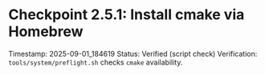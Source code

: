 # Checkpoint 2.5.1: Install cmake via Homebrew
Timestamp: 2025-09-01_184619
Status: Verified (script check)
Verification: `tools/system/preflight.sh` checks `cmake` availability.
